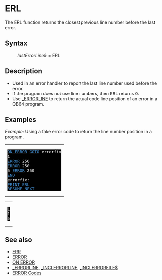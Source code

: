 <style>pre.codeide, pre.outputfixed, .outputcrt0 { background-color: #000 !important; color: #FFF !important; }</style><!DOCTYPE html>
<html class="client-nojs" dir="ltr" lang="en">
<head>
<title>ERL - QB64 Phoenix Edition Wiki</title>
</head>
<body class="mediawiki ltr sitedir-ltr mw-hide-empty-elt ns-0 ns-subject page-ERL rootpage-ERL skin-vector action-view skin-vector-legacy vector-feature-language-in-header-enabled vector-feature-language-in-main-page-header-disabled vector-feature-language-alert-in-sidebar-disabled vector-feature-sticky-header-disabled vector-feature-sticky-header-edit-disabled vector-feature-table-of-contents-disabled vector-feature-visual-enhancement-next-disabled">
<div class="mw-body" id="content" role="main">
<a id="top"></a>
<h1 class="firstHeading mw-first-heading" id="firstHeading"><span class="mw-page-title-main">ERL</span></h1>
<div class="vector-body" id="bodyContent">
<div class="mw-body-content mw-content-ltr" dir="ltr" id="mw-content-text" lang="en"><div class="mw-parser-output"><p>The <a class="mw-selflink selflink">ERL</a> function returns the closest previous line number before the last error.
</p>
<h2><span class="mw-headline" id="Syntax">Syntax</span></h2>
<dl><dd><i>lastErrorLine&amp;</i> = <a class="mw-selflink selflink">ERL</a></dd></dl>
<p>
</p>
<h2><span class="mw-headline" id="Description">Description</span></h2>
<ul><li>Used in an error handler to report the last line number used before the error.</li>
<li>If the program does not use line numbers, then ERL returns 0.</li>
<li>Use <a href="ERRORLINE" title="ERRORLINE">_ERRORLINE</a> to return the actual code line position of an error in a QB64 program.</li></ul>
<p>
</p>
<h2><span class="mw-headline" id="Examples">Examples</span></h2>
<p><i>Example:</i> Using a fake error code to return the line number position in a program.
</p>
<table cellpadding="15px" width="100%">
<tbody><tr>
<td><pre class="codeide"><a href="ON_ERROR" title="ON ERROR"><span style="color:#4593D8;">ON ERROR</span></a> <a href="GOTO" title="GOTO"><span style="color:#4593D8;">GOTO</span></a> errorfix
1
<a href="ERROR" title="ERROR"><span style="color:#4593D8;">ERROR</span></a> 250
<a href="ERROR" title="ERROR"><span style="color:#4593D8;">ERROR</span></a> 250
5 <a href="ERROR" title="ERROR"><span style="color:#4593D8;">ERROR</span></a> 250
<a href="END" title="END"><span style="color:#4593D8;">END</span></a>
errorfix:
<a href="PRINT" title="PRINT"><span style="color:#4593D8;">PRINT</span></a> <a class="mw-selflink selflink"><span style="color:#4593D8;">ERL</span></a>
<a href="RESUME" title="RESUME"><span style="color:#4593D8;">RESUME</span></a> <a href="NEXT" title="NEXT"><span style="color:#4593D8;">NEXT</span></a>
</pre>
</td></tr></tbody></table>
<table cellpadding="15px" width="100%">
<tbody><tr>
<td><pre class="outputcrt0">1
1
5
</pre>
</td></tr></tbody></table>
<p>
</p>
<h2><span class="mw-headline" id="See_also">See also</span></h2>
<ul><li><a href="ERR" title="ERR">ERR</a></li>
<li><a href="ERROR" title="ERROR">ERROR</a></li>
<li><a href="ON_ERROR" title="ON ERROR">ON ERROR</a></li>
<li><a href="ERRORLINE" title="ERRORLINE">_ERRORLINE</a>, <a href="INCLERRORLINE" title="INCLERRORLINE">_INCLERRORLINE</a>, <a href="INCLERRORFILE$" title="INCLERRORFILE$">_INCLERRORFILE$</a></li>
<li><a href="ERROR_Codes" title="ERROR Codes">ERROR Codes</a></li></ul>
<p>
</p>
<!-- 
NewPP limit report
Cached time: 20240715061306
Cache expiry: 86400
Reduced expiry: false
Complications: [show‐toc]
CPU time usage: 0.029 seconds
Real time usage: 0.037 seconds
Preprocessor visited node count: 95/1000000
Post‐expand include size: 1227/2097152 bytes
Template argument size: 96/2097152 bytes
Highest expansion depth: 3/100
Expensive parser function count: 0/100
Unstrip recursion depth: 0/20
Unstrip post‐expand size: 0/5000000 bytes
-->
<!--
Transclusion expansion time report (%,ms,calls,template)
100.00%   21.354      1 -total
 12.32%    2.630      1 Template:PageSyntax
 10.71%    2.286     10 Template:Cl
 10.18%    2.173      1 Template:PageExamples
  9.22%    1.968      1 Template:OutputEnd
  8.82%    1.884      1 Template:CodeStart
  8.81%    1.881      1 Template:OutputStart
  8.73%    1.864      1 Template:PageDescription
  8.32%    1.777      1 Template:CodeEnd
  8.28%    1.769      1 Template:PageNavigation
-->
<!-- Saved in parser cache with key qb64pnix_mw19894-mwmb_:pcache:idhash:315-0!canonical and timestamp 20240715061306 and revision id 5978.
 -->
</div>
</div>
</div>
</div>
</body>
</html>